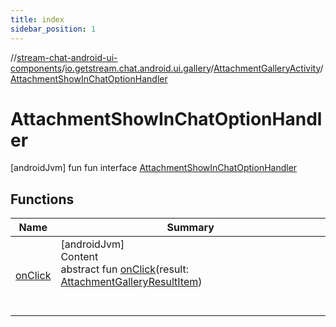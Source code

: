 ```yaml
---
title: index
sidebar_position: 1
---
```

//[stream-chat-android-ui-components](../../../../index.md)/[io.getstream.chat.android.ui.gallery](../../index.md)/[AttachmentGalleryActivity](../index.md)/[AttachmentShowInChatOptionHandler](index.md)



# AttachmentShowInChatOptionHandler  
 [androidJvm] fun fun interface [AttachmentShowInChatOptionHandler](index.md)   


## Functions  
  
|  Name |  Summary | 
|---|---|
| <a name="io.getstream.chat.android.ui.gallery/AttachmentGalleryActivity.AttachmentShowInChatOptionHandler/onClick/#io.getstream.chat.android.ui.gallery.AttachmentGalleryResultItem/PointingToDeclaration/"></a>[onClick](onClick.md)| <a name="io.getstream.chat.android.ui.gallery/AttachmentGalleryActivity.AttachmentShowInChatOptionHandler/onClick/#io.getstream.chat.android.ui.gallery.AttachmentGalleryResultItem/PointingToDeclaration/"></a>[androidJvm]  <br/>Content  <br/>abstract fun [onClick](onClick.md)(result: [AttachmentGalleryResultItem](../../AttachmentGalleryResultItem/index.md))  <br/><br/><br/>|

